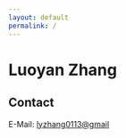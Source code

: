 ```yaml
---
layout: default
permalink: /
---
```


# Luoyan Zhang

## Contact

E-Mail: <lyzhang0113@gmail>